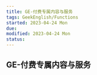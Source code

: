 ```yaml
---
title: GE-付费专属内容与服务
tags: GeekEnglish/Functions
started: 2023-04-24 Mon
due: 
modified: 2023-04-24 Mon
status: 
---
```

## GE-付费专属内容与服务
